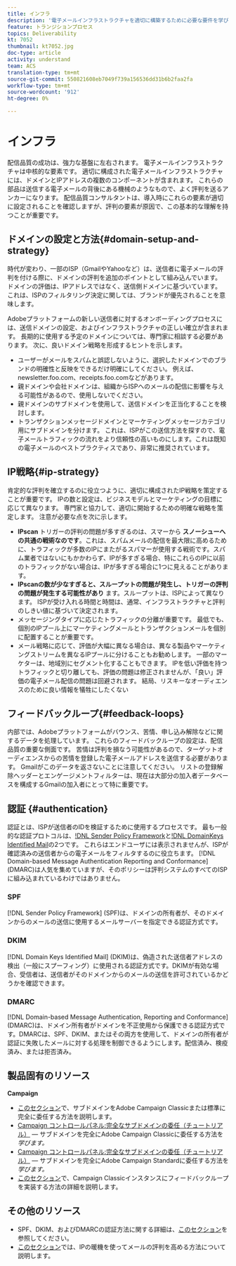 ```yaml
---
title: インフラ
description: '電子メールインフラストラクチャを適切に構築するために必要な要件を学びます。 '
feature: トランジションプロセス
topics: Deliverability
kt: 7052
thumbnail: kt7052.jpg
doc-type: article
activity: understand
team: ACS
translation-type: tm+mt
source-git-commit: 550821608eb7049f739a156536dd31b6b2faa2fa
workflow-type: tm+mt
source-wordcount: '912'
ht-degree: 0%

---
```



# インフラ

配信品質の成功は、強力な基盤に左右されます。 電子メールインフラストラクチャは中核的な要素です。 適切に構成された電子メールインフラストラクチャには、ドメインとIPアドレスの複数のコンポーネントが含まれます。 これらの部品は送信する電子メールの背後にある機械のようなもので、よく評判を送るアンカーになります。 配信品質コンサルタントは、導入時にこれらの要素が適切に設定されることを確認しますが、評判の要素が原因で、この基本的な理解を持つことが重要です。

## ドメインの設定と方法{#domain-setup-and-strategy}

時代が変わり、一部のISP（GmailやYahooなど）は、送信者に電子メールの評判を付ける際に、ドメインの評判を追加のポイントとして組み込んでいます。 ドメインの評価は、IPアドレスではなく、送信側ドメインに基づいています。 これは、ISPのフィルタリング決定に関しては、ブランドが優先されることを意味します。

Adobeプラットフォームの新しい送信者に対するオンボーディングプロセスには、送信ドメインの設定、およびインフラストラクチャの正しい確立が含まれます。 長期的に使用する予定のドメインについては、専門家に相談する必要があります。 次に、良いドメイン戦略を形成するヒントを示します。

* ユーザーがメールをスパムと誤認しないように、選択したドメインでのブランドの明確性と反映をできるだけ明確にしてください。 例えば、newsletter.foo.com、receipts.foo.comなどがあります。
* 親ドメインや会社ドメインは、組織からISPへのメールの配信に影響を与える可能性があるので、使用しないでください。
* 親ドメインのサブドメインを使用して、送信ドメインを正当化することを検討します。
* トランザクションメッセージドメインとマーケティングメッセージカテゴリ用にサブドメインを分けます。 これは、ISPがこの送信方法を探すので、電子メールトラフィックの流れをより信頼性の高いものにします。これは既知の電子メールのベストプラクティスであり、非常に推奨されています。

## IP戦略{#ip-strategy}

肯定的な評判を確立するのに役立つように、適切に構成されたIP戦略を策定することが重要です。 IPの数と設定は、ビジネスモデルとマーケティングの目標に応じて異なります。 専門家と協力して、適切に開始するための明確な戦略を策定します。 注意が必要な点を次に示します。

* **IPscan** トリガーの評判の問題が多すぎるのは、スマーから **スノーシューへの共通の戦術なのです**。これは、スパムメールの配信を最大限に高めるために、トラフィックが多数のIPにまたがるスパマーが使用する戦術です。スパム業者ではないにもかかわらず、IPが多すぎる場合、特にこれらのIPに以前のトラフィックがない場合は、IPが多すぎる場合に1つに見えることがあります。
* **IPscanの数が少なすぎると、スループットの問題が発生し、トリガーの評判の問題が発生する可能性があり** ます。スループットは、ISPによって異なります。 ISPが受け入れる時間と時間は、通常、インフラストラクチャと評判のしきい値に基づいて決定されます。
* メッセージングタイプに応じたトラフィックの分離が重要です。 最低でも、個別のIPプール上にマーケティングメールとトランザクションメールを個別に配置することが重要です。
* メール戦略に応じて、評価が大幅に異なる場合は、異なる製品やマーケティングストリームを異なるIPプールに分けることもお勧めします。 一部のマーケターは、地域別にセグメント化することもできます。 IPを低い評価を持つトラフィックと切り離しても、評価の問題は修正されませんが、「良い」評価の電子メール配信の問題は回避されます。 結局、リスキーなオーディエンスのために良い情報を犠牲にしたくない

## フィードバックループ{#feedback-loops}

内部では、Adobeプラットフォームがバウンス、苦情、申し込み解除などに関するデータを処理しています。 これらのフィードバックループの設定は、配信品質の重要な側面です。 苦情は評判を損なう可能性があるので、ターゲットオーディエンスからの苦情を登録した電子メールアドレスを送信する必要があります。 Gmailがこのデータを返さないことに注意してください。 リストの登録解除ヘッダーとエンゲージメントフィルターは、現在は大部分の加入者データベースを構成するGmailの加入者にとって特に重要です。

## 認証 {#authentication}

認証とは、ISPが送信者のIDを検証するために使用するプロセスです。 最も一般的な認証プロトコルは、[!DNL Sender Policy Framework](SPF)と[!DNL DomainKeys Identified Mail](DKIM)の2つです。 これらはエンドユーザには表示されませんが、ISPが確認済みの送信者からの電子メールをフィルタするのに役立ちます。 [!DNL Domain-based Message Authentication Reporting and Conformance] (DMARC)は人気を集めていますが、そのポリシーは評判システムのすべてのISPに組み込まれているわけではありません。

### SPF

[!DNL Sender Policy Framework] (SPF)は、ドメインの所有者が、そのドメインからのメールの送信に使用するメールサーバーを指定できる認証方式です。

### DKIM

[!DNL Domain Keys Identified Mail] (DKIM)は、偽造された送信者アドレスの検出（一般にスプーフィング）に使用される認証方式です。DKIMが有効な場合、受信者は、送信者がそのドメインからのメールの送信を許可されているかどうかを確認できます。

### DMARC

[!DNL Domain-based Message Authentication, Reporting and Conformance] (DMARC)は、ドメイン所有者がドメインを不正使用から保護できる認証方式です。DMARCは、SPF、DKIM、またはその両方を使用して、ドメインの所有者が認証に失敗したメールに対する処理を制御できるようにします。配信済み、検疫済み、または拒否済み。

## 製品固有のリソース

**Campaign**

* [このセクション](/help/putting-it-in-practice/ac-domain-name-setup.md)で、サブドメインをAdobe Campaign Classicまたは標準に完全に委任する方法を説明します。
* [Campaign コントロールパネル:完全なサブドメインの委任（チュートリアル）](https://experienceleague.corp.adobe.com/docs/campaign-classic-learn/control-panel/subdomains-and-certificates/subdomain-delegation.html)  — サブドメインを完全にAdobe Campaign Classicに委任する方法を *学びます。*
* [Campaign コントロールパネル:完全なサブドメインの委任（チュートリアル）](https://experienceleague.corp.adobe.com/docs/campaign-standard-learn/control-panel/subdomains-and-certificates/subdomain-delegation.html)  — サブドメインを完全にAdobe Campaign Standardに委任する方法を *学びます。*
* [このセクション](/help/putting-it-in-practice/acc-technical-recommendations.md#feedback-loop-acc)で、Campaign Classicインスタンスにフィードバックループを実装する方法の詳細を説明します。

## その他のリソース

* SPF、DKIM、およびDMARCの認証方法に関する詳細は、[このセクション](/help/additional-resources/authentication.md)を参照してください。
* [このセクション](/help/additional-resources/increase-reputation-with-ip-warming.md)では、IPの暖機を使ってメールの評判を高める方法について説明します。
